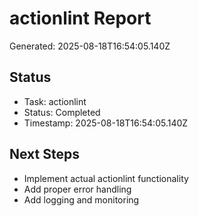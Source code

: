 # actionlint Report

Generated: 2025-08-18T16:54:05.140Z

## Status
- Task: actionlint
- Status: Completed
- Timestamp: 2025-08-18T16:54:05.140Z

## Next Steps
- Implement actual actionlint functionality
- Add proper error handling
- Add logging and monitoring
